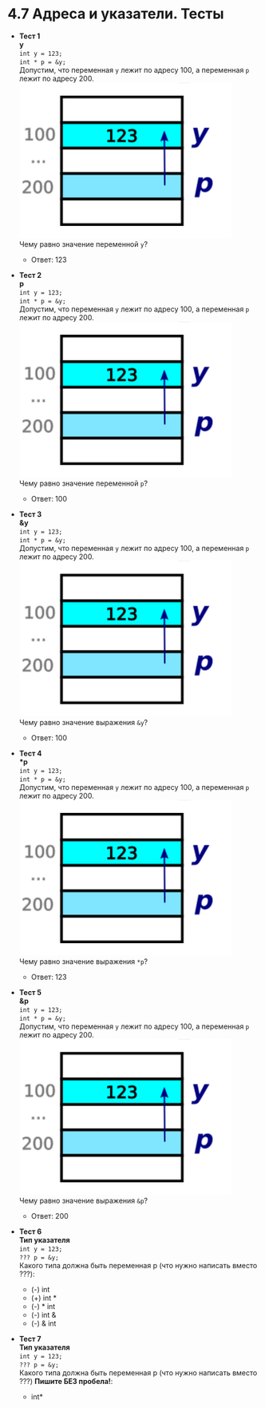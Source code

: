 # 4.7 Адреса и указатели. Тесты

* **Тест 1**  
**y**  
`int y = 123;`  
`int * p = &y;`  
Допустим, что переменная `y` лежит по адресу 100, а переменная `p` лежит по адресу 200.  
![4.7.1.py.png](4.7.1.py.png "4.7.1.py.png")  
Чему равно значение переменной `y`?  
  * Ответ: 123

* **Тест 2**  
**p**  
`int y = 123;`  
`int * p = &y;`  
Допустим, что переменная `y` лежит по адресу 100, а переменная `p` лежит по адресу 200.  
![4.7.1.py.png](4.7.1.py.png "4.7.1.py.png")  
Чему равно значение переменной `p`?  
  * Ответ: 100  

* **Тест 3**  
**&y**  
`int y = 123;`  
`int * p = &y;`  
Допустим, что переменная `y` лежит по адресу 100, а переменная `p` лежит по адресу 200.  
![4.7.1.py.png](4.7.1.py.png "4.7.1.py.png")  
Чему равно значение выражения `&y`?  
  * Ответ: 100  

* **Тест 4**  
**\*p**  
`int y = 123;`  
`int * p = &y;`  
Допустим, что переменная `y` лежит по адресу 100, а переменная `p` лежит по адресу 200.  
![4.7.1.py.png](4.7.1.py.png "4.7.1.py.png")  
Чему равно значение выражения `*p`?  
  * Ответ: 123  

* **Тест 5**  
**&p**  
`int y = 123;`  
`int * p = &y;`  
Допустим, что переменная `y` лежит по адресу 100, а переменная `p` лежит по адресу 200.  
![4.7.1.py.png](4.7.1.py.png "4.7.1.py.png")  
Чему равно значение выражения `&p`?  
  * Ответ: 200  

* **Тест 6**  
**Тип указателя**  
`int y = 123;`  
`??? p = &y;`  
Какого типа должна быть переменная p (что нужно написать вместо ???):  
  * (-) int
  * (+) int \*
  * (-) \* int
  * (-) int \&
  * (-) \& int

* **Тест 7**  
**Тип указателя**  
`int y = 123;`  
`??? p = &y;`  
Какого типа должна быть переменная p (что нужно написать вместо ???) **Пишите БЕЗ пробела!**:  
  * int*
